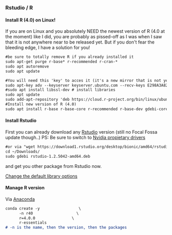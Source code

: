 ### Rstudio / R  <a name="rstudio"></a>

#### Install R (4.0) on Linux!
If you are on Linux and you absolutely NEED the newest version of R (4.0 at the moment) like I did, you are probably as pissed-off as I was when I saw that it is not anywhere near to be released yet.
But if you don't fear the bleeding edge, I have a solution for you! </br>
```markdown
#be sure to totally remove R if you already installed it 
sudo apt-get purge r-base* r-recommended r-cran-*
sudo apt autoremove
sudo apt update

#You will need this 'key' to acces it (it's a new mirror that is not yet released)
sudo apt-key adv --keyserver keyserver.ubuntu.com --recv-keys E298A3A825C0D65DFD57CBB651716619E084DAB9
#sudo apt install libssl-dev # install libraries
sudo apt update
sudo add-apt-repository 'deb https://cloud.r-project.org/bin/linux/ubuntu focal-cran40/'
#Install new version of R (4.0)
sudo apt install r-base r-base-core r-recommended r-base-dev gdebi-core
```

#### Install Rstudio
First you can already download any [Rstudio](https://rstudio.com/products/rstudio/download/#download) version (still no Focal Fossa update though..)
PS: Be sure to switch to [Nvidia propietary drivers](https://www.linuxbabe.com/desktop-linux/switch-intel-nvidia-graphics-card-ubuntu)
```markdown
#or via "wget https://download1.rstudio.org/desktop/bionic/amd64/rstudio-1.2.5042-amd64.deb" # that works for ubuntu 20 others might not
cd ~/Downloads/
sudo gdebi rstudio-1.2.5042-amd64.deb
```
 and get you other package from Rstudio now. </br>
 
[Change the default library options](https://www.accelebrate.com/library/how-to-articles/r-rstudio-library)

#### Manage R version
Via [Anaconda](https://github.com/munoztd0/Hitchhikers_guide_to_the_brain/tree/gh-pages/python)
```markdown
conda create -y                 \
      -n r40                   \
      r=4.0.0                \
      r-essentials 
# -n is the name, then the version, then the packages
```
